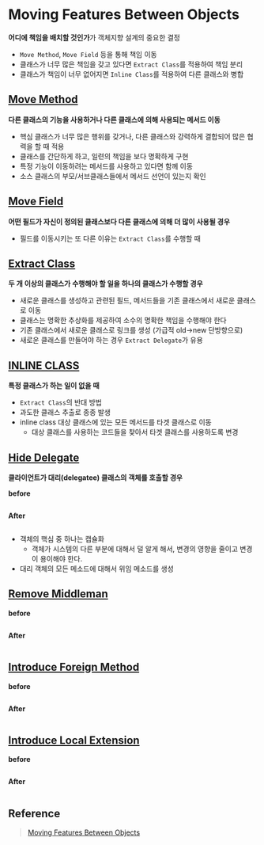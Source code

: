 # Moving Features Between Objects

**어디에 책임을 배치할 것인가**가 객체지향 설계의 중요한 결정
- `Move Method`, `Move Field` 등을 통해 책임 이동
- 클래스가 너무 많은 책임을 갖고 있다면 `Extract Class`를 적용하여 책임 분리
- 클래스가 책임이 너무 없어지면 `Inline Class`를 적용하여 다른 클래스와 병합

## [Move Method](https://sourcemaking.com/refactoring/move-method)

**다른 클래스의 기능을 사용하거나 다른 클래스에 의해 사용되는 메서드 이동**

- 핵심 클래스가 너무 많은 행위를 갖거나, 다른 클래스와 강력하게 결합되어 많은 협력을 할 때 적용
- 클래스를 간단하게 하고, 일련의 책임을 보다 명확하게 구현
- 특정 기능이 이동하려는 메서드를 사용하고 있다면 함께 이동
- 소스 클래스의 부모/서브클래스들에서 메서드 선언이 있는지 확인

## [Move Field](https://sourcemaking.com/refactoring/move-field)

**어떤 필드가 자신이 정의된 클래스보다 다른 클래스에 의해 더 많이 사용될 경우**

- 필드를 이동시키는 또 다른 이유는 `Extract Class`를 수행할 때

## [Extract Class](https://sourcemaking.com/refactoring/extract-class)

**두 개 이상의 클래스가 수행해야 할 일을 하나의 클래스가 수행할 경우**

- 새로운 클래스를 생성하고 관련된 필드, 메서드들을 기존 클래스에서 새로운 클래스로 이동
- 클래스는 명확한 추상화를 제공하여 소수의 명확한 책임을 수행해야 한다
- 기존 클래스에서 새로운 클래스로 링크를 생성 (가급적 old->new 단방향으로)
- 새로운 클래스를 만들어야 하는 경우 `Extract Delegate`가 유용

## [INLINE CLASS](https://sourcemaking.com/refactoring/inline-class)

**특정 클래스가 하는 일이 없을 때**

- `Extract Class`의 반대 방법
- 과도한 클래스 추출로 종종 발생
- inline class 대상 클래스에 있는 모든 메서드를 타겟 클래스로 이동
  - 대상 클래스를 사용하는 코드들을 찾아서 타겟 클래스를 사용하도록 변경

## [Hide Delegate](https://sourcemaking.com/refactoring/hide-delegate)

**클라이언트가 대리(delegatee) 클래스의 객체를 호출할 경우**

**before**

```java
```

**After**

```java
```

- 객체의 핵심 중 하나는 캡슐화
  - 객체가 시스템의 다른 부분에 대해서 덜 알게 해서, 변경의 영향을 줄이고 변경이 용이해야 한다.
- 대리 객체의 모든 메소드에 대해서 위임 메소드를 생성

## [Remove Middleman](https://sourcemaking.com/refactoring/remove-middle-man)

**before**

```java
```

**After**

```java
```

## [Introduce Foreign Method](https://sourcemaking.com/refactoring/introduce-foreign-method)

**before**

```java
```

**After**

```java
```

## [Introduce Local Extension](https://sourcemaking.com/refactoring/introduce-local-extension)

**before**

```java
```

**After**

```java
```


## Reference

> [Moving Features Between Objects](https://www.evernote.com/shard/s3/client/snv?noteGuid=42c57a8c-695a-4df8-aaad-aee81a9f26f2&noteKey=d0288dcf6c3352109a7c142bb115df49&sn=https%3A%2F%2Fwww.evernote.com%2Fshard%2Fs3%2Fsh%2F42c57a8c-695a-4df8-aaad-aee81a9f26f2%2Fd0288dcf6c3352109a7c142bb115df49&title=Ch07.%2BMoving%2BFeatures%2BBetween%2BObjects)
